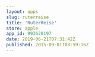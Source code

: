 ```yaml
---
layout: apps
slug: ruterreise
title: 'RuterReise'
store: apple
app_id: 993620197
date: 2019-06-21T07:31:42Z
published: 2015-09-01T08:59:16Z
---
```

